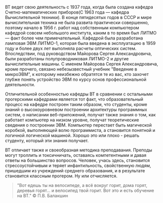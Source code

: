 ВТ ведет свою деятельность с 1937 года, когда была создана кафедра Счетно-математических приборов(С 1963 года — кафедра Вычислительной техники).
В конце пятидесятых годов в СССР и мире вычислительная техника не была развита практически совершенно, поэтому начало в 1956 г. работ над собственным компьютером кафедрой совсем небольшого института, каким в то время был ЛИТМО — факт более чем примечательный. Кафедрой была разработана ламповая ЭВМ ЛИТМО-1, которая была введена в эксплуатацию в 1959 году и более двух лет выполняла расчеты оптических систем. Впоследствии, под руководством Майорова Сергея Александровича, были разработаны полупроводниковая ЛИТМО-2 и другие вычислительные машины. С именем Майорова Сергея Александровича, кроме прочего, связано небезызвестный учебник "Введение в микроЭВМ", к которому неизбежно обратятся те из вас, кто захочет глубже понять устройство ЭВМ по курсу основ профессиональной деятельности.

Отличительной особенностью кафедры ВТ в сравнении с остальными прогерскими кафедрами является тот факт, что образовательный процесс на кафедре построен таким образом, что студенты, кроме знаний о высокоуровневом построении архитектуры программных систем, о написании веб-приложений, получат также знания о том, как работает компьютер на низком уровне, получат теоретические сведения о построении ЭВМ. Компьютер перестает быть магической коробкой, выполняющей волю программиста, а становится понятной и логичной логической машиной. Хорошо это или плохо - решать студенту, который эти знания получает.

ВТ отличает также и своеобразная методика преподавания. Преподы могут троллить и токсичничать, оставаясь компетентными и давая ответы на большинство вопросов. Человек, учась здесь, становится стрессоустойчивым и теряет инфантильность, свойственную людям, пришедшим из учреждений среднего образования, и в результате становится классным прогером. Ну или отчисляется.
> "Вот едешь ты на велосипеде, а всё вокруг горит, дома горят, деревья горят... и велосипед твой горит. Вот это и есть обучение на ВТ." © П.В. Балакшин
